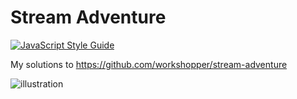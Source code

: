 # Stream Adventure

[![JavaScript Style Guide](https://cdn.rawgit.com/standard/standard/master/badge.svg)](https://github.com/standard/standard)

My solutions to <https://github.com/workshopper/stream-adventure>

![illustration](https://i.imgur.com/Eb5l6td.jpg)
